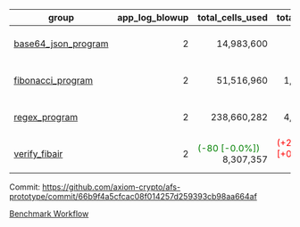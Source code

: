 | group | app_log_blowup | total_cells_used | total_cycles | total_proof_time_ms | agg_log_blowup | total_cells_used_leaf_agg | total_cycles_leaf_agg | total_proof_time_ms_leaf_agg | instance | alloc |
|---|---|---|---|---|---|---|---|---|---|---|
| [ base64_json_program ](https://github.com/axiom-crypto/afs-prototype/blob/gh-pages/benchmarks-pr/841/individual/base64_json-2-2-64cpu-linux-arm64-mimalloc.md) | <div style='text-align: right'>2</div> | <div style='text-align: right'>14,983,600</div> | <div style='text-align: right'>217,310</div> | <span style="color: red">(+6.0 [+0.2%])</span> <div style='text-align: right'>2,727.0</div> | - | - | - | - | 64cpu-linux-arm64 | mimalloc |
| [ fibonacci_program ](https://github.com/axiom-crypto/afs-prototype/blob/gh-pages/benchmarks-pr/841/individual/fibonacci-2-2-64cpu-linux-arm64-mimalloc.md) | <div style='text-align: right'>2</div> | <div style='text-align: right'>51,516,960</div> | <div style='text-align: right'>1,500,219</div> | <span style="color: green">(-18.0 [-0.3%])</span> <div style='text-align: right'>7,084.0</div> | - | - | - | - | 64cpu-linux-arm64 | mimalloc |
| [ regex_program ](https://github.com/axiom-crypto/afs-prototype/blob/gh-pages/benchmarks-pr/841/individual/regex-2-2-64cpu-linux-arm64-mimalloc.md) | <div style='text-align: right'>2</div> | <div style='text-align: right'>238,660,282</div> | <div style='text-align: right'>4,181,050</div> | <span style="color: red">(+550.0 [+1.9%])</span> <div style='text-align: right'>29,001.0</div> | - | - | - | - | 64cpu-linux-arm64 | mimalloc |
| [ verify_fibair ](https://github.com/axiom-crypto/afs-prototype/blob/gh-pages/benchmarks-pr/841/individual/verify_fibair-2-2-64cpu-linux-arm64-mimalloc.md) | <div style='text-align: right'>2</div> | <span style="color: green">(-80 [-0.0%])</span> <div style='text-align: right'>8,307,357</div> | <span style="color: red">(+25 [+0.0%])</span> <div style='text-align: right'>199,267</div> | <span style="color: red">(+56.0 [+3.6%])</span> <div style='text-align: right'>1,617.0</div> | - | - | - | - | 64cpu-linux-arm64 | mimalloc |

Commit: https://github.com/axiom-crypto/afs-prototype/commit/66b9f4a5cfcac08f014257d259393cb98aa664af

[Benchmark Workflow](https://github.com/axiom-crypto/afs-prototype/actions/runs/11937095775)
